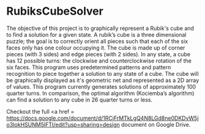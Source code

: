 # RubiksCubeSolver
The objective of this project is to graphically represent a Rubik's cube and to find a solution for a given state. A rubik’s cube is a three dimensional puzzle; the goal is to correctly orient all pieces such that each of the six faces only has one colour occupying it. The cube is made up of corner pieces (with 3 sides) and edge pieces (with 2 sides). In any state, a cube has 12 possible turns: the clockwise and counterclockwise rotation of the six faces. This program uses predetermined patterns and pattern recognition to piece together a solution to any state of a cube. The cube will be graphically displayed as it's geometric net and represented as a 2D array of values. This program currently generates solutions of approximately 100 quarter turns. In comparison, the optimal algorithm (Kociemba’s algorithm) can find a solution to any cube in 26 quarter turns or less.

Checkout the full <a href = https://docs.google.com/document/d/1RCjFrMTkLgQ4N8LGd8ne0DKDvW5jo3IokHSUNM5IFTI/edit?usp=sharing>design document</a> on Google Drive.

